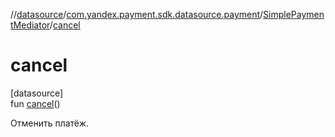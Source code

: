 //[datasource](../../../index.md)/[com.yandex.payment.sdk.datasource.payment](../index.md)/[SimplePaymentMediator](index.md)/[cancel](cancel.md)

# cancel

[datasource]\
fun [cancel](cancel.md)()

Отменить платёж.

